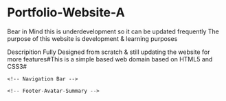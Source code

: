 # Portfolio-Website-A
 Bear in Mind this is underdevelopment so it can be updated frequently
The purpose of this website is development & learning purposes 

Descripition
Fully Designed from scratch & still updating the website for more features#This is a simple based web domain based on HTML5  and CSS3#

	<!-- Navigation Bar -->
  <!-- Header-Summary -->
	<!-- Footer-Avatar-Summary -->
